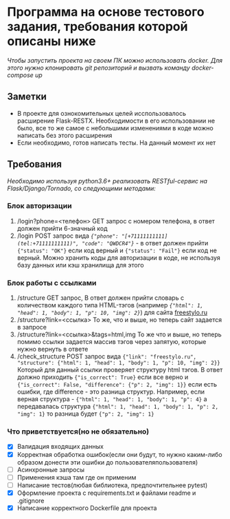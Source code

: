 # Программа на основе тестового задания, требования которой описаны ниже
*Чтобы запустить проекта на своем ПК можно использовать docker. Для этого нужно клонировать git репозиторий и вызвать команду docker-compose up*

## Заметки

- В проекте для ознокомительных целей исспользовалось расширение Flask-RESTX. Необходимости в его использовании не было, все то же самое с небольшими изменениями в коде можно написать без этого расширения
- Если необходимо, готов написать тесты. На данный момент их нет

## Требования

*Необходимо используя python3.6+ реализовать RESTful-сервис на Flask/Django/Tornado, со следующими методами:*

### Блок авторизации

1. /login?phone=<телефон> GET запрос с номером телефона, в ответ должен прийти 6-значный код
2.  /login POST запрос вида *`{"phone": "[+71111111111](tel:+71111111111)", "code": "QWDCR4"}`* - в ответ должен прийти `{"status": "OK"}` если код верный и `{"status": "Fail"}` если код не верный. 
Можно хранить коды для авторизации в коде, не используя базу данных или кэш хранилища для этого

### Блок работы с ссылками

1.  /structure GET запрос, В ответ должен прийти словарь с количеством каждого типа HTML-тэгов (например *`{"html": 1, "head": 1, "body": 1, "p": 10, "img": 2}`*) для сайта [freestylo.ru](http://freestylo.ru/)
2. /structure?link=<ссылка> То же, что и выше, но теперь сайт задается в запросе
3. /structure?link=<ссылка>&tags=html,img То же что и выше, но теперь помимо ссылки задается массив тэгов через запятую, которые нужно вернуть в ответе
4. /check_structure POST запрос вида  `{"link": "freestylo.ru", "structure": {"html": 1, "head": 1, "body": 1, "p": 10, "img": 2}}` 
Который для данный ссылки проверяет структуру html тэгов. В ответ должно приходить `{"is_correct": True}` если все верно и `{"is_correct": False, "difference": {"p": 2, "img": 1}}`  если есть ошибки, где difference - это разница структур. 
Например, если верная структура - `{"html": 1, "head": 1, "body": 1, "p": 4}` а передавалась структура `{"html": 1, "head": 1, "body": 1, "p": 2, "img": 1}` то разница будет `{"p": 2, "img": 1}`

### Что приветствуется(но не обязательно)

- [x] Валидация входящих данных
- [x] Корректная обработка ошибок(если они будут, то нужно каким-либо образом донести эти ошибки до пользователяпользователя)
- [ ] Асинхронные запросы
- [ ] Применения кэша там где он применим
- [ ] Написание тестов(любая библиотека, предпочтительнее pytest)
- [x] Оформление проекта с requirements.txt и файлами readme и .gitignore
- [x] Написание корректного Dockerfile для проекта
